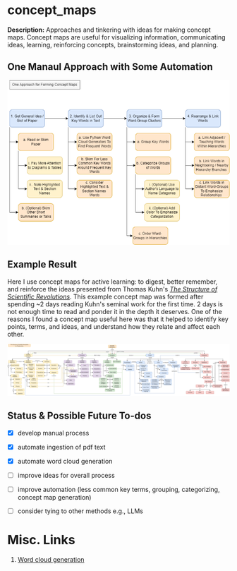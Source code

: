 # concept_maps
**Description:** Approaches and tinkering with ideas for making concept maps.  Concept maps are useful for visualizing information, communicating ideas, learning, reinforcing concepts, brainstorming ideas, and planning.  

## One Manaul Approach with Some Automation
![Current Process](CMAP_Approach.png)


## Example Result
Here I use concept maps for active learning: to digest, better remember, and reinforce the ideas presented from Thomas Kuhn's [_The Structure of Scientific Revolutions_][kuhn].  This example concept map was formed after spending ~2 days reading Kuhn's seminal work for the first time.  2 days is not enough time to read and ponder it in the depth it deserves.  One of the reasons I found a concept map useful here was that it helped to identify key points, terms, and ideas, and understand how they relate and affect each other.  

![Approach](ScientificRevolutions.png)


## Status & Possible Future To-dos
- [x] develop manual process
- [x] automate ingestion of pdf text
- [x] automate word cloud generation
- [ ] improve ideas for overall process 
- [ ] improve automation (less common key terms, grouping, categorizing, concept map generation)
- [ ] consider tying to other methods e.g., LLMs 


# Misc. Links
1. [Word cloud generation][wordcloud]

[wordcloud]: https://github.com/dhatm/word_clouds/
[kuhn]: https://github.com/dhatm/word_clouds/blob/main/reading/Kuhn-SSR-2ndEd.pdf



